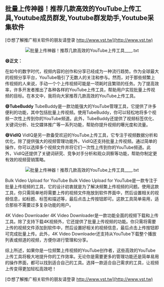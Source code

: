 ## **批量上传神器！推荐几款高效的YouTube上传工具,Youtube成员群发,Youtube群发助手,Youtube采集软件**

[😍想了解推广相关软件的朋友请登录 http://www.vst.tw](http://www.vst.tw)

 <center><img src="https://vst.tw/MP4/tuiguang/png/2.png" alt="批量上传神器！推荐几款高效的YouTube上传工具____.txt"></center>

**😄正文：**

在如今的数字时代，视频内容的创作和分享已经成为一种流行趋势。作为全球最大的视频分享平台，YouTube吸引了无数人的关注和参与。然而，对于那些频繁上传视频的人来说，手动一个个上传视频可能是一项耗时且繁琐的任务。为了提高效率，许多开发者推出了各种各样的YouTube上传工具，帮助用户实现批量上传视频的目标。在本文中，我将向大家推荐几款高效的YouTube上传工具。

**😄TubeBuddy**
TubeBuddy是一款功能强大的YouTube管理工具，它提供了许多便利的功能，其中包括批量上传视频。使用TubeBuddy，你可以轻松地将多个视频一次性上传到你的YouTube频道。此外，TubeBuddy还提供了视频标签优化、关键词分析、社交媒体推广等一系列功能，帮助你提升视频的曝光度和流量。

**😄VidIQ**
VidIQ是另一款备受欢迎的YouTube上传工具，它专注于视频数据分析和优化。除了提供强大的视频管理功能外，VidIQ还支持批量上传视频。通过简单的操作，你可以选择多个视频文件并将它们一次性上传到你的YouTube频道。此外，VidIQ还提供了关键词研究、竞争对手分析和观众洞察等功能，帮助你制定更有效的视频营销策略。

 <center><img src="https://vst.tw/MP4/tuiguang/png/7.png" alt="批量上传神器！推荐几款高效的YouTube上传工具____.txt"></center>

Bulk Video Upload for YouTube
Bulk Video Upload for YouTube是一款专注于批量上传视频的工具，它的设计初衷就是为了解决频繁上传视频的问题。使用这款工具，你只需简单地将需要上传的视频文件拖放到软件界面中，然后设置相关的视频信息，如标题、标签和描述等，最后点击上传按钮即可。这款工具简单易用，适合那些不需要过多复杂功能的用户。

4K Video Downloader
4K Video Downloader是一款功能全面的视频下载和上传工具。除了支持下载4K视频外，它还提供了批量上传视频的功能。你只需将需要上传的视频文件添加到软件中，然后设置好相关的视频信息，最后点击上传按钮即可完成批量上传。此外，4K Video Downloader还支持从YouTube下载整个播放列表或频道的视频，方便你进行管理和分享。

综上所述，如果你是一位频繁上传视频的YouTube创作者，这些高效的YouTube上传工具将极大地提升你的工作效率。无论你是需要更多的管理功能还是简单易用的操作界面，都可以找到适合自己的工具。选择一款适合自己需求的工具，让视频上传变得更加轻松高效吧！

[😍想了解推广相关软件的朋友请登录 http://www.vst.tw](http://www.vst.tw)



